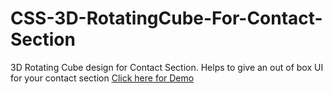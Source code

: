 # CSS-3D-RotatingCube-For-Contact-Section  

3D Rotating Cube design for Contact Section. Helps to give an out of box UI for your contact section
[Click here for Demo](https://rotatingcubeforcontacts.netlify.app/)
